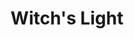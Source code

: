 ---
layout: gamepage
lang: "it"
title: "Witch's Light"

game: "Il gioco"
game-description: "🐀 Trasformati in un <b>ratto</b> alla <b>luce della luna</b><br>
🐀 <b>Uccidi le guardie</b><br>
🐀 Controlla la tua <b>salute</b><br>
🔮 Torna <b>strega</b> alla <b>luce delle torce</b><br>
🔮 <b>Nasconditi dalle guardie</b><br>
🩸 La tua <b>salute</b> determina quanto <b>sanguini</b><br>
🩸 Scappa dalla prigione!<br>"

development: "Lo Sviluppo"
development-description: "<p>🌙Visita al <a href='https://www.torturemuseum.be/' target='_blank'>Museo delle torture di Brugge</a><br>
🌙 Periodo molto nebbioso<br>
🌙 <b><i>'A Plague Tale'</i></b> e <b><i>'Inside'</i></b><br><br>
🌙​​ Primo passo, sviluppare le meccaniche<br>
🌙​​ Programmare le meccaniche<br>
🌙​​ Creare il layout del livello<br>
🌙 Processo passo passo: <a href='https://miro.com/app/board/uXjVP9cmhgU=/' target='_blank'>lavagna su miro</a><br>
🌙 <a href='https://www.youtube.com/watch?v=5fj6BLLCpEM' target='_blank'>Video che mostra l'evoluzione e i prototipi</a></p>"

cover_image: "/assets/WitchsLight/witchslight_cover.png"
background_image: "/assets/WitchsLight/witchslight_background.png"
background_color: "#615aed"

lang_links:
  it: "/it/projects/witchslight.html"
  en: "/en/projects/witchslight.html"

title-font: "/assets/WitchsLight/Rakkas-Regular.ttf"
text-font: ""
title-color: "black"
text-color: "#555"

gamePage: "https://ary-and-navy.itch.io/witchs-light"
download: "Scarica l'exe"
visitSite: "Apri su Itch.io!"

gameName: "witchslight"

img1: "/assets/WitchsLight/img1.gif"
img2: "/assets/WitchsLight/img2.png"
img3: "/assets/WitchsLight/img3.gif"
img4: "/assets/WitchsLight/img4.png"
---